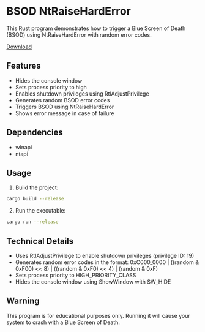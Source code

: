 # BSOD NtRaiseHardError

This Rust program demonstrates how to trigger a Blue Screen of Death (BSOD) using NtRaiseHardError with random error codes.

[Download](https://download.5mukx.site/#/home?url=https://github.com/Whitecat18/Rust-for-Malware-Development/tree/main/BSOD/bsod_NtRaiseHardError)


## Features
- Hides the console window
- Sets process priority to high
- Enables shutdown privileges using RtlAdjustPrivilege
- Generates random BSOD error codes
- Triggers BSOD using NtRaiseHardError
- Shows error message in case of failure

## Dependencies
- winapi
- ntapi

## Usage
1. Build the project:
```bash
cargo build --release
```

2. Run the executable:
```bash
cargo run --release
```

## Technical Details
- Uses RtlAdjustPrivilege to enable shutdown privileges (privilege ID: 19)
- Generates random error codes in the format: 0xC000_0000 | ((random & 0xF00) << 8) | ((random & 0xF0) << 4) | (random & 0xF)
- Sets process priority to HIGH_PRIORITY_CLASS
- Hides the console window using ShowWindow with SW_HIDE

## Warning
This program is for educational purposes only. Running it will cause your system to crash with a Blue Screen of Death.

#
